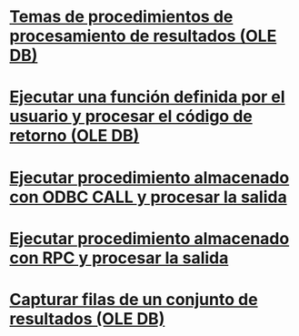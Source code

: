 # [Temas de procedimientos de procesamiento de resultados (OLE DB)](processing-results-how-to-topics-ole-db.md)

# [Ejecutar una función definida por el usuario y procesar el código de retorno (OLE DB)](execute-a-user-defined-function-and-process-return-code-ole-db.md)
# [Ejecutar procedimiento almacenado con ODBC CALL y procesar la salida](execute-stored-procedure-with-odbc-call-and-process-output.md)
# [Ejecutar procedimiento almacenado con RPC y procesar la salida](execute-stored-procedure-with-rpc-and-process-output.md)
# [Capturar filas de un conjunto de resultados (OLE DB)](fetch-rows-from-a-result-set-ole-db.md)
